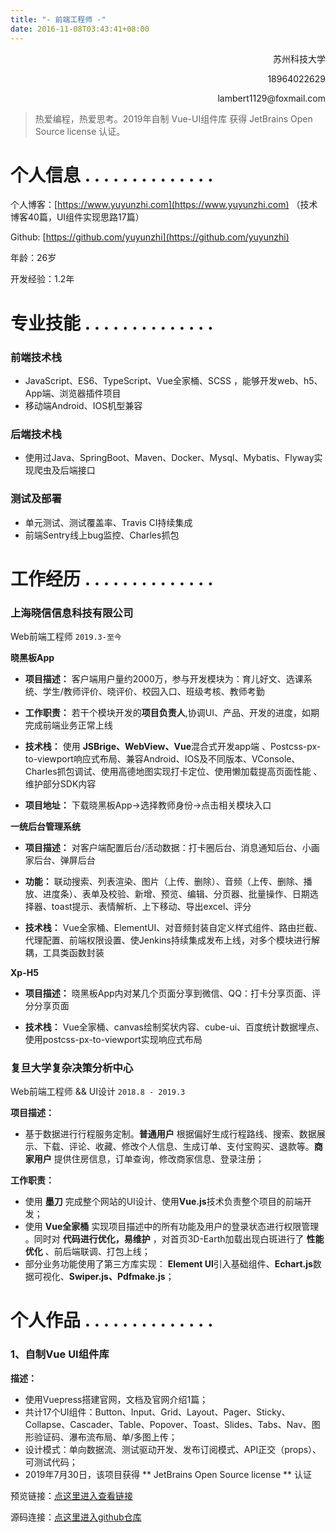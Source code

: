 ```yaml
---
title: "- 前端工程师 -"
date: 2016-11-08T03:43:41+08:00
---
```


<p align="right">苏州科技大学</p>
<p align="right">18964022629</p>
<p align="right">lambert1129@foxmail.com</p>


> 热爱编程，热爱思考。2019年自制 Vue-UI组件库 获得 JetBrains Open Source license 认证。


# 个人信息 .   .   .   .   .   .   .   .   .   .   .   .   .   .

个人博客：[https://www.yuyunzhi.com](https://www.yuyunzhi.com)    （技术博客40篇，UI组件实现思路17篇）

Github: [https://github.com/yuyunzhi](https://github.com/yuyunzhi)

年龄：26岁

开发经验：1.2年

# 专业技能 .   .   .   .   .   .   .   .   .   .   .   .   .   .

### **前端技术栈**

- JavaScript、ES6、TypeScript、Vue全家桶、SCSS ，能够开发web、h5、App端、浏览器插件项目
- 移动端Android、IOS机型兼容

### **后端技术栈**

- 使用过Java、SpringBoot、Maven、Docker、Mysql、Mybatis、Flyway实现爬虫及后端接口

### **测试及部署**

- 单元测试、测试覆盖率、Travis CI持续集成
- 前端Sentry线上bug监控、Charles抓包

# 工作经历 .   .   .   .   .   .   .   .   .   .   .   .   .   .

### 上海晓信信息科技有限公司


Web前端工程师  ```2019.3-至今```

**晓黑板App**

- **项目描述：** 客户端用户量约2000万，参与开发模块为：育儿好文、选课系统、学生/教师评价、晓评价、校园入口、班级考核、教师考勤

- **工作职责：** 若干个模块开发的**项目负责人**,协调UI、产品、开发的进度，如期完成前端业务正常上线

- **技术栈：** 使用 **JSBrige、WebView、Vue**混合式开发app端 、Postcss-px-to-viewport响应式布局、兼容Android、IOS及不同版本、VConsole、Charles抓包调试、使用高德地图实现打卡定位、使用懒加载提高页面性能 、维护部分SDK内容

- **项目地址：** 下载晓黑板App->选择教师身份->点击相关模块入口


**一统后台管理系统**

- **项目描述：** 对客户端配置后台/活动数据：打卡圈后台、消息通知后台、小画家后台、弹屏后台

- **功能：** 联动搜索、列表渲染、图片（上传、删除）、音频（上传、删除、播放、进度条）、表单及校验、新增、预览、编辑、分页器、批量操作、日期选择器、toast提示、表情解析、上下移动、导出excel、评分

- **技术栈：** Vue全家桶、ElementUI、对音频封装自定义样式组件、路由拦截、代理配置、前端权限设置、使Jenkins持续集成发布上线，对多个模块进行解耦，工具类函数封装


**Xp-H5**

- **项目描述：** 晓黑板App内对某几个页面分享到微信、QQ：打卡分享页面、评分分享页面

- **技术栈：** Vue全家桶、canvas绘制奖状内容、cube-ui、百度统计数据埋点、使用postcss-px-to-viewport实现响应式布局


### 复旦大学复杂决策分析中心

Web前端工程师 && UI设计 ```2018.8 - 2019.3```

**项目描述：**

- 基于数据进行行程服务定制。**普通用户** 根据偏好生成行程路线、搜索、数据展示、下载、评论、收藏、修改个人信息、生成订单、支付宝购买、退款等。**商家用户** 提供住房信息，订单查询，修改商家信息、登录注册；


**工作职责：**

- 使用 **墨刀** 完成整个网站的UI设计、使用**Vue.js**技术负责整个项目的前端开发；
- 使用 **Vue全家桶** 实现项目描述中的所有功能及用户的登录状态进行权限管理 。同时对 **代码进行优化，易维护** ，对首页3D-Earth加载出现白斑进行了 **性能优化** 、前后端联调、打包上线；
- 部分业务功能使用了第三方库实现： **Element UI**引入基础组件、**Echart.js**数据可视化、**Swiper.js、Pdfmake.js**；

# 个人作品 .   .   .   .   .   .   .   .   .   .   .   .   .   .

### 1、自制Vue UI组件库 

**描述：**

- 使用Vuepress搭建官网，文档及官网介绍1篇；
- 共计17个UI组件：Button、Input、Grid、Layout、Pager、Sticky、Collapse、Cascader、Table、Popover、Toast、Slides、Tabs、Nav、图形验证码、瀑布流布局、单/多图上传；
- 设计模式：单向数据流、测试驱动开发、发布订阅模式、API正交（props）、可测试代码；
- 2019年7月30日，该项目获得 ** JetBrains Open Source license ** 认证

预览链接：[点这里进入查看链接](https://www.yuyunzhi.com/y-components)

源码连接：[点这里进入github仓库](https://github.com/yuyunzhi/y-components)

